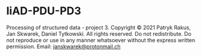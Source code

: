 # IiAD-PDU-PD3
Processing of structured data - project 3.
Copyright © 2021 Patryk Rakus, Jan Skwarek, Daniel Tytkowski. All rights reserved. Do not redistribute. Do not reproduce or use in any manner whatsoever without the express written permission.
Email: janskwarek@protonmail.ch
